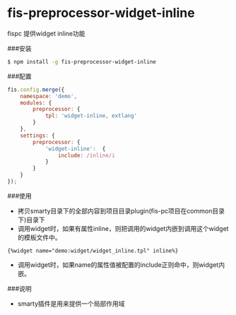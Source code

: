fis-preprocessor-widget-inline
==============================

fispc 提供widget inline功能

###安装

```bash
$ npm install -g fis-preprocessor-widget-inline
```

###配置
```javascript
fis.config.merge({
    namespace: 'demo',
    modules: {
        preprocessor: {
            tpl: 'widget-inline, extlang'
        }
    },
    settings: {
        preprocessor: {
            'widget-inline':  {
                include: /inline/i
            }
        }
    }
});
```

###使用
+ 拷贝smarty目录下的全部内容到项目目录plugin(fis-pc项目在common目录下)目录下
+ 调用widget时，如果有属性inline，则把调用的widget内嵌到调用这个widget的模板文件中。

```
{%widget name="demo:widget/widget_inline.tpl" inline%}
```
+ 调用widget时，如果name的属性值被配置的include正则命中，则widget内嵌。

###说明

+ smarty插件是用来提供一个局部作用域
